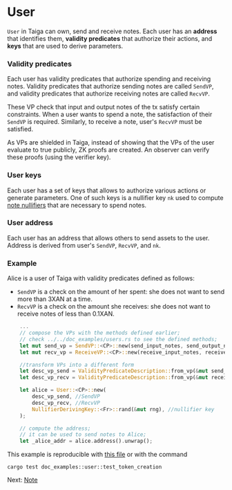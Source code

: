 # User

`User` in Taiga can own, send and receive notes. Each user has an **address** that identifies them, **validity predicates** that authorize their actions, and **keys** that are used to derive parameters.

### Validity predicates
Each user has validity predicates that authorize spending and receiving notes. Validity predicates that authorize sending notes are called `SendVP`, and validity predicates that authorize receiving notes are called `RecvVP`.

These VP check that input and output notes of the tx satisfy certain constraints. When a user wants to spend a note, the satisfaction of their `SendVP` is required. Similarly, to receive a note, user's `RecvVP` must be satisfied.

As VPs are shielded in Taiga, instead of showing that the VPs of the user evaluate to true publicly, ZK proofs are created. An observer can verify these proofs (using the verifier key).

### User keys
Each user has a set of keys that allows to authorize various actions or generate parameters. One of such keys is a nullifier key `nk` used to compute [note nullifiers](./notes.md) that are necessary to spend notes.

### User address

Each user has an address that allows others to send assets to the user. Address is derived from user's `SendVP`, `RecvVP`, and `nk`.

### Example

Alice is a user of Taiga with validity predicates defined as follows:
* `SendVP` is a check on the amount of her spent: she does not want to send more than 3XAN at a time.
* `RecvVP` is a check on the amount she receives: she does not want to receive notes of less than 0.1XAN.

```rust
    ...
    // compose the VPs with the methods defined earlier;
    // check ../../doc_examples/users.rs to see the defined methods;
    let mut send_vp = SendVP::<CP>::new(send_input_notes, send_output_notes);
    let mut recv_vp = ReceiveVP::<CP>::new(receive_input_notes, receive_output_notes);

    //transform VPs into a different form
    let desc_vp_send = ValidityPredicateDescription::from_vp(&mut send_vp, &vp_setup).unwrap();
    let desc_vp_recv = ValidityPredicateDescription::from_vp(&mut receive_vp, &vp_setup).unwrap();

    let alice = User::<CP>::new(
        desc_vp_send, //SendVP
        desc_vp_recv, //RecvVP
        NullifierDerivingKey::<Fr>::rand(&mut rng), //nullifier key
    );

    // compute the address;
    // it can be used to send notes to Alice;
    let _alice_addr = alice.address().unwrap();
```

This example is reproducible with [this file](../../src/doc_examples/user.rs) or with the command

`cargo test doc_examples::user::test_token_creation`

Next: [Note](./notes.md)